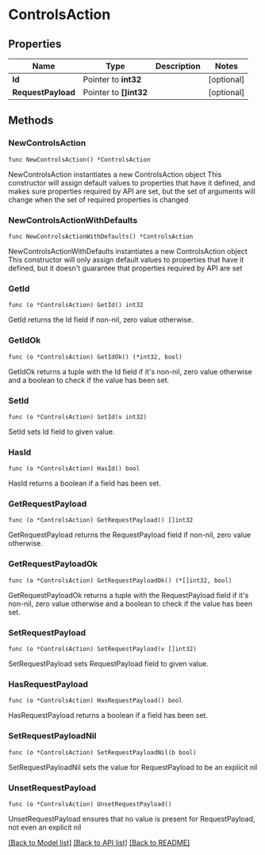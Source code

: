 # ControlsAction

## Properties

Name | Type | Description | Notes
------------ | ------------- | ------------- | -------------
**Id** | Pointer to **int32** |  | [optional] 
**RequestPayload** | Pointer to **[]int32** |  | [optional] 

## Methods

### NewControlsAction

`func NewControlsAction() *ControlsAction`

NewControlsAction instantiates a new ControlsAction object
This constructor will assign default values to properties that have it defined,
and makes sure properties required by API are set, but the set of arguments
will change when the set of required properties is changed

### NewControlsActionWithDefaults

`func NewControlsActionWithDefaults() *ControlsAction`

NewControlsActionWithDefaults instantiates a new ControlsAction object
This constructor will only assign default values to properties that have it defined,
but it doesn't guarantee that properties required by API are set

### GetId

`func (o *ControlsAction) GetId() int32`

GetId returns the Id field if non-nil, zero value otherwise.

### GetIdOk

`func (o *ControlsAction) GetIdOk() (*int32, bool)`

GetIdOk returns a tuple with the Id field if it's non-nil, zero value otherwise
and a boolean to check if the value has been set.

### SetId

`func (o *ControlsAction) SetId(v int32)`

SetId sets Id field to given value.

### HasId

`func (o *ControlsAction) HasId() bool`

HasId returns a boolean if a field has been set.

### GetRequestPayload

`func (o *ControlsAction) GetRequestPayload() []int32`

GetRequestPayload returns the RequestPayload field if non-nil, zero value otherwise.

### GetRequestPayloadOk

`func (o *ControlsAction) GetRequestPayloadOk() (*[]int32, bool)`

GetRequestPayloadOk returns a tuple with the RequestPayload field if it's non-nil, zero value otherwise
and a boolean to check if the value has been set.

### SetRequestPayload

`func (o *ControlsAction) SetRequestPayload(v []int32)`

SetRequestPayload sets RequestPayload field to given value.

### HasRequestPayload

`func (o *ControlsAction) HasRequestPayload() bool`

HasRequestPayload returns a boolean if a field has been set.

### SetRequestPayloadNil

`func (o *ControlsAction) SetRequestPayloadNil(b bool)`

 SetRequestPayloadNil sets the value for RequestPayload to be an explicit nil

### UnsetRequestPayload
`func (o *ControlsAction) UnsetRequestPayload()`

UnsetRequestPayload ensures that no value is present for RequestPayload, not even an explicit nil

[[Back to Model list]](../README.md#documentation-for-models) [[Back to API list]](../README.md#documentation-for-api-endpoints) [[Back to README]](../README.md)


